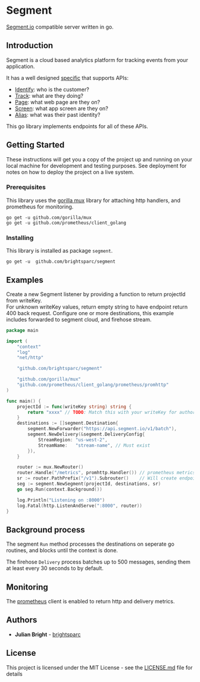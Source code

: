 # Segment

[Segment.io](https://segment.com/) compatible server written in go.

## Introduction

Segment is a cloud based analytics platform for tracking events from your application.  

It has a well designed [specific](https://segment.com/docs/spec/) that supports APIs:
* [Identify](https://segment.com/docs/spec/identify/): who is the customer?
* [Track](https://segment.com/docs/spec/track/): what are they doing?
* [Page](https://segment.com/docs/spec/page/): what web page are they on?
* [Screen](https://segment.com/docs/spec/screen/): what app screen are they on?
* [Alias](https://segment.com/docs/spec/alias/): what was their past identity?

This go library implements endpoints for all of these APIs.

## Getting Started

These instructions will get you a copy of the project up and running on your local machine for development and testing purposes. See deployment for notes on how to deploy the project on a live system.

### Prerequisites

This library uses the [gorilla mux](https://github.com/gorilla/mux) library for attaching http handlers, and prometheus for monitoring.

```
go get -u github.com/gorilla/mux
go get -u github.com/prometheus/client_golang
```

### Installing

This library is installed as package `segment`.

```
go get -u  github.com/brightsparc/segment
```

## Examples

Create a new Segment listener by providing a function to return projectId from writeKey.  
For unknown writeKey values, return empty string to have endpoint return 400 back request.
Configure one or more destinations, this example includes forwarded to segment cloud, and firehose stream.

```go
package main

import (
	"context"
	"log"
	"net/http"

	"github.com/brightsparc/segment"

	"github.com/gorilla/mux"
	"github.com/prometheus/client_golang/prometheus/promhttp"
)

func main() {
	projectId := func(writeKey string) string {
		return "xxxx" // TODO: Match this with your writeKey for authorisation
	}
	destinations := []segment.Destination{
		segment.NewForwarder("https://api.segment.io/v1/batch"),
		segment.NewDelivery(&segment.DeliveryConfig{
			StreamRegion: "us-west-2",
			StreamName:   "stream-name", // Must exist
		}),
	}

	router := mux.NewRouter()
	router.Handle("/metrics", promhttp.Handler()) // prometheus metrics endpoint
	sr := router.PathPrefix("/v1").Subrouter()    // Will create endpoints /v1/batch etc
	seg := segment.NewSegment(projectId, destinations, sr)
	go seg.Run(context.Background())

	log.Println("Listening on :8000")
	log.Fatal(http.ListenAndServe(":8000", router))
}
```

## Background process

The segment `Run` method processes the destinations on seperate go routines, and blocks until the context is done.

The firehose `Delivery` process batches up to 500 messages, sending them at least every 30 seconds to by default.

## Monitoring

The [prometheus](https://github.com/prometheus/client_golang) client is enabled to return http and delivery metrics.  

## Authors

* **Julian Bright** - [brightsparc](https://github.com/brightsparc/)

## License

This project is licensed under the MIT License - see the [LICENSE.md](LICENSE.md) file for details
